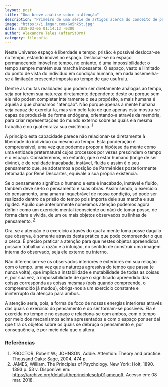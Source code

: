 ```yaml
---
layout: post
title: "Uma breve análise sobre a Atenção"
description: "Primeiro de uma série de artigos acerca do conceito de paid attention"
image: "https://i.imgur.com/Go5nkSt.jpg"
date: 2018-03-06 01:14:13 -0300
author: Alexandre Teles (afterSt0rm)
category: filosofia
---
```


Neste Universo espaço é liberdade e tempo, prisão: é possível deslocar-se no tempo, estando imóvel no espaço. Deslocar-se no espaço permanecendo imóvel no tempo, no entanto, é uma impossibilidade: o tempo sempre mantém sua marcha incessante. O espaço, vasto e ilimitado do ponto de vista do indivíduo em condição humana, em nada assemelha-se à limitação crescente imposta ao tempo de que usufruiu.

Dentre as muitas realidades que podem ser diretamente análogas ao tempo, seja por terem sua natureza diretamente dependente deste ou porque sem ele não podem completar inteiramente o seu propósito, a mais humana é aquela a que chamamos "atenção". Não porque apenas a mente humana seja capaz de exercitá-la, mas sim pelo fato de que apenas esta mostra-se capaz de produzi-la de forma endógena, orientando-a através da memória, para criar representações do mundo externo sobre as quais ela mesma trabalha e no qual enraíza sua existência. <sup>[1](#1)</sup>

A princípio esta capacidade parece não relacionar-se diretamente à liberdade do indivíduo ou mesmo ao tempo. Esta ponderação é compreensível, uma vez que podemos propor a hipótese da mente como uma entidade preternatural cujos processos por vezes prescindem o tempo e o espaço. Consideremos, no entanto, que o estar humano (longe de ser divino), é de realidade inacabada, instável, fluida e assim é o seu pensamento que, se adotarmos a posição de Parmênides posteriormente retomada por René Descartes, equivale a sua própria existência.

Se o pensamento significa o humano e este é inacabado, instável e fluído, também deve sê-lo o pensamento e suas obras. Assim sendo, o exercício do pensamento, uma amarra inquebrável de nossa condição, só pode ser realizado dentro da prisão do tempo pois importa dele sua marcha e sua rigidez. Aquilo que anteriormente nomeamos atenção podemos agora definir como um exercício mental (consciente ou não) de tomar posse, de forma clara e vívida, de um ou mais objetos observados ou linhas de pensamento. <sup>[2](#2)</sup>

Ora, se a atenção é o exercício através do qual a mente toma posse daquilo que observa, é somente através desta prática que pode compreender o que a cerca. É preciso praticar a atenção para que nestes objetos apreendidos possam trabalhar a razão e a intuição, no sentido de construir uma imagem interna do observado, seja ele externo ou interno.

Não diferenciam-se os observados interiores e exteriores em sua relação com o tempo. uma vez que a natureza agressiva do tempo que passa (e nunca volta), que implica a instabilidade e mutabilidade de todas as coisas e, por sua vez, a impossibilidade de que o significado apreendido das coisas corresponda as coisas mesmas (pois quando compreende, o compreendido já mudou), obriga-nos a um exercício constante e ininterrupto da atenção para ambos.

A atenção seria, pois, a forma de foco de nossas energias interiores através das quais o exercício do pensamento e do ser tornam-se possíveis. Ela é exercida no tempo e no espaço e relaciona-se com ambos, com o tempo por meio dos mecanismos acima apresentados e com o espaço por ser daí que tira os objetos sobre os quais se debruça o pensamento e, por consequência, é por meio dela que o altera.

### Referências

1. <a name="1"></a>PROCTOR, Robert W.; JOHNSON, Addie. Attention: Theory and practice. Thousand Oaks: Sage, 2004. 474 p.
2. <a name="2"></a>JAMES, William. The Principles of Psychology. New York: Holt, 1890. 1393 p. 53 v. Disponível em: <https://archive.org/details/theprinciplesofp01jameuoft>. Acesso em: 08 mar. 2018.
